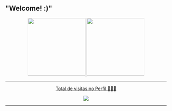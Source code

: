 ## "Welcome! :)"
<div align="center">
  <a href="https://github.com/osgabrielluiz">
  <img height="180em" src="https://github-readme-stats.vercel.app/api?username=oluizbs&show_icons=true&theme=chartreuse-dark&include_all_commits=true&count_private=true"/>
  <img height="180em" src="https://github-readme-stats.vercel.app/api/top-langs/?username=oluizbs&layout=compact&langs_count=7&theme=chartreuse-dark"/>
</div>

<hr>
  <p align="center"> Total de visitas no Perfil 🕵🏽‍♀️</p>
  <p align="center">   <img alingn="center" src="https://profile-counter.glitch.me/osgabrielluiz/count.svg" /></p>
<hr>
